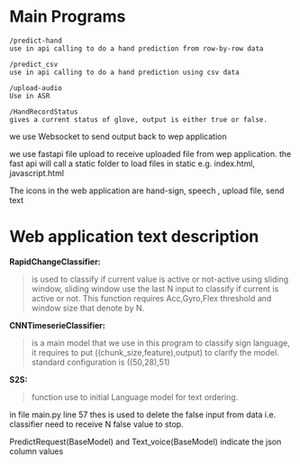 # Main Programs

```
/predict-hand
use in api calling to do a hand prediction from row-by-row data
```


```
/predict_csv
use in api calling to do a hand prediction using csv data
```


```
/upload-audio
Use in ASR
```
```
/HandRecordStatus
gives a current status of glove, output is either true or false.
```


we use Websocket to send output back to wep application

we use fastapi file upload to receive uploaded file from wep application. the fast api will call a static folder to load files in static e.g. index.html, javascript.html

The icons in the web application are hand-sign, speech , upload file, send text



# Web application text description

**RapidChangeClassifier:** 
> is used to classify if current value is active or not-active using sliding window, sliding window use the last N input to classify if current is active or not.
This function requires Acc,Gyro,Flex threshold and window size that denote by N.

**CNNTimeserieClassifier:**
> is a main model that we use in this program to classify sign language, it requires  to put ((chunk_size,feature),output) to clarify the model.
standard configuration is ((50,28),51)

**S2S:**
> function use to initial Language model for text ordering.

in file main.py line 57 thes is used to delete the false input from data i.e. classifier need to receive N false value to stop.

PredictRequest(BaseModel) and Text_voice(BaseModel) indicate the json column values




